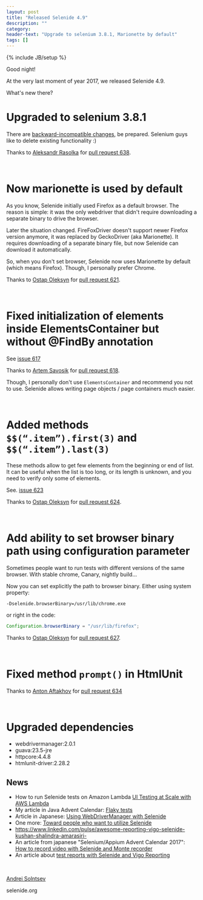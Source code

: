 ```yaml
---
layout: post
title: "Released Selenide 4.9"
description: ""
category:
header-text: "Upgrade to selenium 3.8.1, Marionette by default"
tags: []
---
```

{% include JB/setup %}
 
Good night!

At the very last moment of year 2017, we released Selenide 4.9. 

What's new there?

# Upgraded to selenium 3.8.1

There are [backward-incompatible changes]({{site.SELENIUM_CHANGELOG}}), be prepared.
Selenium guys like to delete existing functionality :) 

Thanks to [Aleksandr Rasolka](https://github.com/rosolko) for [pull request 638](https://github.com/selenide/selenide/pull/638). 

<br>

# Now marionette is used by default

As you know, Selenide initially used Firefox as a default browser.
The reason is simple: it was the only webdriver that didn't require downloading a separate binary to drive the browser.

Later the situation changed. FireFoxDriver doesn't support newer Firefox version anymore, it was replaced by GeckoDriver (aka Marionette).
It requires downloading of a separate binary file, but now Selenide can download it automatically.

So, when you don't set browser, Selenide now uses Marionette by default (which means Firefox). 
Though, I personally prefer Chrome. 

Thanks to [Ostap Oleksyn](https://github.com/ostap-oleksyn) for [pull request 621](https://github.com/selenide/selenide/pull/621). 

<br>

# Fixed initialization of elements inside ElementsContainer but without @FindBy annotation 

See [issue 617](https://github.com/selenide/selenide/issues/617)

Thanks to [Artem Savosik](https://github.com/CaBocuk) for [pull request 618](https://github.com/selenide/selenide/pull/618). 

Though, I personally don't use `ElementsContainer` and recommend you not to use. Selenide allows writing page objects / page containers much easier. 

<br>

# Added methods `$$(“.item”).first(3)` and `$$(“.item”).last(3)`

These methods allow to get few elements from the beginning or end of list.
It can be useful when the list is too long, or its length is unknown, and you need to verify only some of elements.

See. [issue 623](https://github.com/selenide/selenide/issues/623)

Thanks to [Ostap Oleksyn](https://github.com/ostap-oleksyn) for [pull request 624](https://github.com/selenide/selenide/pull/624).

<br>

# Add ability to set browser binary path using configuration parameter

Sometimes people want to run tests with different versions of the same browser. With stable chrome, Canary, nightly build...

Now you can set explicitly the path to browser binary. Either using system property:
```
-Dselenide.browserBinary=/usr/lib/chrome.exe
```

or right in the code:

```java
Configuration.browserBinary = "/usr/lib/firefox";
```

Thanks to [Ostap Oleksyn](https://github.com/ostap-oleksyn) for [pull request 627](https://github.com/selenide/selenide/pull/627).

<br>

# Fixed method `prompt()` in HtmlUnit 

Thanks to [Anton Aftakhov](https://github.com/simple-elf) for [pull request 634](https://github.com/selenide/selenide/pull/634)

<br>

# Upgraded dependencies
  * webdrivermanager:2.0.1
  * guava:23.5-jre
  * httpcore:4.4.8
  * htmlunit-driver:2.28.2

## News

* How to run Selenide tests on Amazon Lambda [UI Testing at Scale with AWS Lambda](https://aws.amazon.com/blogs/devops/ui-testing-at-scale-with-aws-lambda/)
* My article in Java Advent Calendar: [Flaky tests](https://www.javaadvent.com/2017/12/flaky-tests.html)
* Article in Japanese: [Using WebDriverManager with Selenide](https://qiita.com/shimashima35/items/411f99a27b7ec5503532)
* One more: [Toward people who want to utilize Selenide](https://qiita.com/motoki1990/items/abe3b7472097d7e6085f)
* https://www.linkedin.com/pulse/awesome-reporting-vigo-selenide-kushan-shalindra-amarasiri-
* An article from japanese "Selenium/Appium Advent Calendar 2017": [How to record video with Selenide and Monte recorder](https://qiita.com/shimashima35/items/0575ac5488edd6942d5a)
* An article about [test reports with Selenide and Vigo Reporting](https://www.linkedin.com/pulse/awesome-reporting-vigo-selenide-kushan-shalindra-amarasiri-)

<br>

[Andrei Solntsev](http://asolntsev.github.io/)

selenide.org
